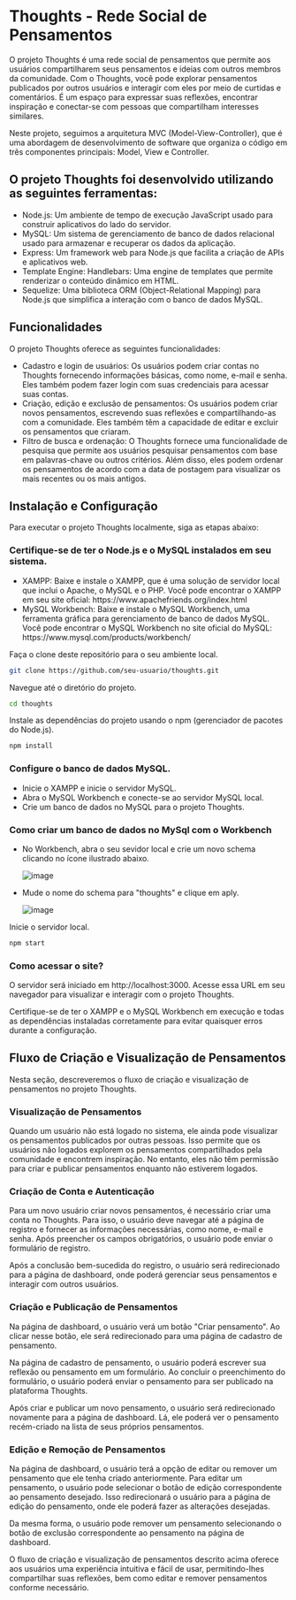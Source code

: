 # Thoughts - Rede Social de Pensamentos

O projeto Thoughts é uma rede social de pensamentos que permite aos usuários compartilharem seus pensamentos e ideias com outros membros da comunidade. Com o Thoughts, você pode explorar pensamentos publicados por outros usuários e interagir com eles por meio de curtidas e comentários. É um espaço para expressar suas reflexões, encontrar inspiração e conectar-se com pessoas que compartilham interesses similares.

Neste projeto, seguimos a arquitetura MVC (Model-View-Controller), que é uma abordagem de desenvolvimento de software que organiza o código em três componentes principais: Model, View e Controller.

## O projeto Thoughts foi desenvolvido utilizando as seguintes ferramentas:
<ul>
  <li>Node.js: Um ambiente de tempo de execução JavaScript usado para construir aplicativos do lado do servidor.</li>
  <li>MySQL: Um sistema de gerenciamento de banco de dados relacional usado para armazenar e recuperar os dados da aplicação.</li>
  <li>Express: Um framework web para Node.js que facilita a criação de APIs e aplicativos web.</li>
  <li>Template Engine: Handlebars: Uma engine de templates que permite renderizar o conteúdo dinâmico em HTML.</li>
  <li>Sequelize: Uma biblioteca ORM (Object-Relational Mapping) para Node.js que simplifica a interação com o banco de dados MySQL.</li>
</ul>

## Funcionalidades
O projeto Thoughts oferece as seguintes funcionalidades:

<ul>
  <li>Cadastro e login de usuários: Os usuários podem criar contas no Thoughts fornecendo informações básicas, como nome, e-mail e senha. Eles também podem fazer login com suas credenciais para acessar suas contas.</li>
   <li>Criação, edição e exclusão de pensamentos: Os usuários podem criar novos pensamentos, escrevendo suas reflexões e compartilhando-as com a comunidade. Eles também têm a capacidade de editar e excluir os pensamentos que criaram.</li>
  <li>Filtro de busca e ordenação: O Thoughts fornece uma funcionalidade de pesquisa que permite aos usuários pesquisar pensamentos com base em palavras-chave ou outros critérios. Além disso, eles podem ordenar os pensamentos de acordo com a data de postagem para visualizar os mais recentes ou os mais antigos.</li>
</ul>

## Instalação e Configuração
Para executar o projeto Thoughts localmente, siga as etapas abaixo:

### Certifique-se de ter o Node.js e o MySQL instalados em seu sistema.
<ul>
    <li>XAMPP: Baixe e instale o XAMPP, que é uma solução de servidor local que inclui o Apache, o MySQL e o PHP. Você pode encontrar o XAMPP em seu site oficial: https://www.apachefriends.org/index.html</li>
    <li>MySQL Workbench: Baixe e instale o MySQL Workbench, uma ferramenta gráfica para gerenciamento de banco de dados MySQL. Você pode encontrar o MySQL Workbench no site oficial do MySQL: https://www.mysql.com/products/workbench/</li>
</ul>

Faça o clone deste repositório para o seu ambiente local.
```bash
git clone https://github.com/seu-usuario/thoughts.git
```

Navegue até o diretório do projeto.
```bash
cd thoughts
```

Instale as dependências do projeto usando o npm (gerenciador de pacotes do Node.js).
```bash
npm install
```
### Configure o banco de dados MySQL.

<ul>
  <li>Inicie o XAMPP e inicie o servidor MySQL.</li>
  <li>Abra o MySQL Workbench e conecte-se ao servidor MySQL local.</li>
  <li>Crie um banco de dados no MySQL para o projeto Thoughts.</li>
</ul>

### Como criar um banco de dados no MySql com o Workbench

<ul>
  <li>No Workbench, abra o seu sevidor local e crie um novo schema clicando no ícone ilustrado abaixo.</li>
  
  ![image](https://github.com/doguebart/Thoughts/assets/95982653/423e555a-6e04-43aa-b108-023954c696ce)
  
  <li>Mude o nome do schema para "thoughts" e clique em aply.</li>
  
  ![image](https://github.com/doguebart/Thoughts/assets/95982653/26b201d8-05ca-4ab2-b9da-eb2594469f94)
</ul>

Inicie o servidor local.

```bash
npm start
```
### Como acessar o site?

O servidor será iniciado em http://localhost:3000. Acesse essa URL em seu navegador para visualizar e interagir com o projeto Thoughts.

Certifique-se de ter o XAMPP e o MySQL Workbench em execução e todas as dependências instaladas corretamente para evitar quaisquer erros durante a configuração.

## Fluxo de Criação e Visualização de Pensamentos

Nesta seção, descreveremos o fluxo de criação e visualização de pensamentos no projeto Thoughts.

### Visualização de Pensamentos

Quando um usuário não está logado no sistema, ele ainda pode visualizar os pensamentos publicados por outras pessoas. Isso permite que os usuários não logados explorem os pensamentos compartilhados pela comunidade e encontrem inspiração. No entanto, eles não têm permissão para criar e publicar pensamentos enquanto não estiverem logados.

### Criação de Conta e Autenticação

Para um novo usuário criar novos pensamentos, é necessário criar uma conta no Thoughts. Para isso, o usuário deve navegar até a página de registro e fornecer as informações necessárias, como nome, e-mail e senha. Após preencher os campos obrigatórios, o usuário pode enviar o formulário de registro.

Após a conclusão bem-sucedida do registro, o usuário será redirecionado para a página de dashboard, onde poderá gerenciar seus pensamentos e interagir com outros usuários.

### Criação e Publicação de Pensamentos

Na página de dashboard, o usuário verá um botão "Criar pensamento". Ao clicar nesse botão, ele será redirecionado para uma página de cadastro de pensamento.

Na página de cadastro de pensamento, o usuário poderá escrever sua reflexão ou pensamento em um formulário. Ao concluir o preenchimento do formulário, o usuário poderá enviar o pensamento para ser publicado na plataforma Thoughts.

Após criar e publicar um novo pensamento, o usuário será redirecionado novamente para a página de dashboard. Lá, ele poderá ver o pensamento recém-criado na lista de seus próprios pensamentos.

### Edição e Remoção de Pensamentos

Na página de dashboard, o usuário terá a opção de editar ou remover um pensamento que ele tenha criado anteriormente. Para editar um pensamento, o usuário pode selecionar o botão de edição correspondente ao pensamento desejado. Isso redirecionará o usuário para a página de edição do pensamento, onde ele poderá fazer as alterações desejadas.

Da mesma forma, o usuário pode remover um pensamento selecionando o botão de exclusão correspondente ao pensamento na página de dashboard.

O fluxo de criação e visualização de pensamentos descrito acima oferece aos usuários uma experiência intuitiva e fácil de usar, permitindo-lhes compartilhar suas reflexões, bem como editar e remover pensamentos conforme necessário.
